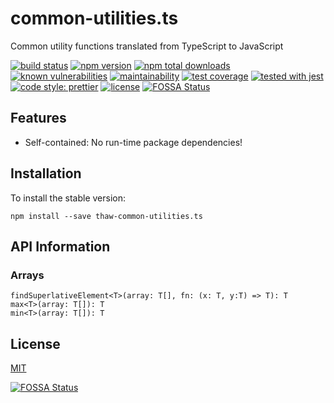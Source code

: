 # common-utilities.ts
Common utility functions translated from TypeScript to JavaScript

[![build status](https://secure.travis-ci.org/tom-weatherhead/common-utilities.ts.svg)](https://travis-ci.org/tom-weatherhead/common-utilities.ts)
[![npm version](https://img.shields.io/npm/v/thaw-common-utilities.ts.svg)](https://www.npmjs.com/package/thaw-common-utilities.ts)
[![npm total downloads](https://img.shields.io/npm/dt/thaw-common-utilities.ts.svg)](https://www.npmjs.com/package/thaw-common-utilities.ts)
[![known vulnerabilities](https://snyk.io/test/github/tom-weatherhead/common-utilities.ts/badge.svg?targetFile=package.json&package-lock.json)](https://snyk.io/test/github/tom-weatherhead/common-utilities.ts?targetFile=package.json&package-lock.json)
[![maintainability](https://api.codeclimate.com/v1/badges/2a66d64a08223583a60d/maintainability)](https://codeclimate.com/github/tom-weatherhead/common-utilities.ts/maintainability)
[![test coverage](https://api.codeclimate.com/v1/badges/2a66d64a08223583a60d/test_coverage)](https://codeclimate.com/github/tom-weatherhead/common-utilities.ts/test_coverage)
[![tested with jest](https://img.shields.io/badge/tested_with-jest-99424f.svg)](https://github.com/facebook/jest)
[![code style: prettier](https://img.shields.io/badge/code_style-prettier-ff69b4.svg?style=flat-square)](https://github.com/prettier/prettier)
[![license](https://img.shields.io/github/license/mashape/apistatus.svg)](https://github.com/tom-weatherhead/common-utilities.ts/blob/master/LICENSE)
[![FOSSA Status](https://app.fossa.com/api/projects/git%2Bgithub.com%2Ftom-weatherhead%2Fcommon-utilities.ts.svg?type=shield)](https://app.fossa.com/projects/git%2Bgithub.com%2Ftom-weatherhead%2Fcommon-utilities.ts?ref=badge_shield)

## Features

- Self-contained: No run-time package dependencies!

## Installation
To install the stable version:
```
npm install --save thaw-common-utilities.ts
```

## API Information

### Arrays
```
findSuperlativeElement<T>(array: T[], fn: (x: T, y:T) => T): T
max<T>(array: T[]): T
min<T>(array: T[]): T
```

## License
[MIT](https://choosealicense.com/licenses/mit/)


[![FOSSA Status](https://app.fossa.com/api/projects/git%2Bgithub.com%2Ftom-weatherhead%2Fcommon-utilities.ts.svg?type=large)](https://app.fossa.com/projects/git%2Bgithub.com%2Ftom-weatherhead%2Fcommon-utilities.ts?ref=badge_large)